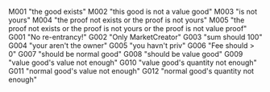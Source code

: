M001 "the good exists"
M002 "this good is not a value good"
M003 "is not yours"
M004 "the proof not exists or the proof is not yours"
M005 "the proof not exists or the proof is not yours or the proof is not value proof"
G001 "No re-entrancy!"
G002 "Only MarketCreator"
G003 "sum should 100"
G004 "your aren't the owner"
G005 "you havn't priv"
G006 "Fee should > 0"
G007 "should be normal good"
G008 "should be value good"
G009 "value good's value not enough"
G010 "value good's quantity not enough"
G011 "normal good's value not enough"
G012 "normal good's quantity not enough"
